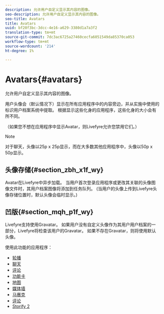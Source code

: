 ```yaml
---
description: 允许用户自定义显示其内容的图像。
seo-description: 允许用户自定义显示其内容的图像。
seo-title: Avatars
title: Avatars
uuid: bf20f3bc-3dcc-4e16-a629-3380d1a7a3f2
translation-type: tm+mt
source-git-commit: 7dc3ac6725a27460cecfa6051549da85370ca053
workflow-type: tm+mt
source-wordcount: '214'
ht-degree: 1%

---
```



# Avatars{#avatars}

允许用户自定义显示其内容的图像。

用户头像会（默认情况下）显示在所有应用程序中的内容旁边，并从实施中使用的标识用户档案系统中提取。 根据显示这些化身的应用程序，这些化身的大小会有所不同。

（如果您不想在应用程序中显示Avatar，则Livefyre允许您禁用它们。）

>[!NOTE]
>
>对于聊天，头像以25p x 25p显示，而在大多数其他应用程序中，头像以50p x 50p显示。

## 头像存储{#section_zbh_x1f_wy}

Avatar在Livefyre中异步加载。 当用户首次登录应用程序或更改其关联的头像图像文件时，其用户档案图像将添加到任务队列。 (当用户的头像上传到Livefyre头像存储位置时，默认头像会临时显示。)

## 凹版{#section_mqh_p1f_wy}

Livefyre支持使用Gravatar。 如果用户没有自定义头像作为其用户用户档案的一部分，Livefyre将检查该用户的Gravatar。 如果不存在Gravatar，则将使用默认头像。


使用此功能的应用程序：

* [轮播](/help/using/c-about-apps/c-carousel-app/c-carousel-app.md#c_carousel_app)
* [聊天](/help/using/c-about-apps/c-chat-app/c-chat-app.md#c_chat_app)
* [评论](/help/using/c-about-apps/c-comments/c-comments.md)
* [功能卡](/help/using/c-about-apps/c-feature-card-app/c-feature-card-app.md#c_feature_card_app)
* [地图](/help/using/c-about-apps/c-map-app/c-map-app.md#c_map_app)
* [媒体墙](/help/using/c-about-apps/c-media-wall-app/c-media-wall-app.md#c_media_wall_app)
* [马赛克](/help/using/c-about-apps/c-mosaic-app/c-mosaic-app.md#c_mosaic_app)
* [评论](/help/using/c-about-apps/c-reviews-app/c-reviews-app.md#c_reviews_app)
* [Storify 2](/help/using/c-about-apps/c-storify2/c-storify2.md#c_storify2)

